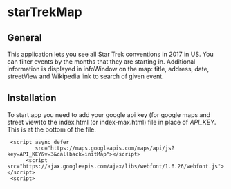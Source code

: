 # starTrekMap
## General
This application lets you see all Star Trek conventions in 2017 in US. You can filter events by the months that they are starting in. Additional information is displayed in infoWindow on the map: title, address, date, streetView and Wikipedia link to search of given event.

## Installation
To start app you need to add your google api key (for google maps and street view)to the index.html (or index-max.html) file in place of *API_KEY*. This is at the bottom of the file.

```
 <script async defer
         src="https://maps.googleapis.com/maps/api/js?key=API_KEY&v=3&callback=initMap"></script>
      <script src="https://ajax.googleapis.com/ajax/libs/webfont/1.6.26/webfont.js"></script>
 <script>
```
